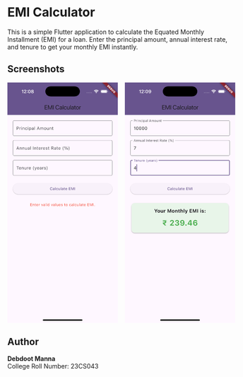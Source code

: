 
# EMI Calculator

This is a simple Flutter application to calculate the Equated Monthly Installment (EMI) for a loan. Enter the principal amount, annual interest rate, and tenure to get your monthly EMI instantly.

## Screenshots

<div style="display: flex; gap: 16px;">
	<img src="public/images/Simulator%20Screenshot%20-%20iPhone%2016%20Pro%20-%202025-08-10%20at%2012.08.14.png" alt="EMI Calculator Screenshot 1" width="250" />
	<img src="public/images/Simulator%20Screenshot%20-%20iPhone%2016%20Pro%20-%202025-08-10%20at%2012.09.07.png" alt="EMI Calculator Screenshot 2" width="250" />
</div>

## Author

**Debdoot Manna**  
College Roll Number: 23CS043
